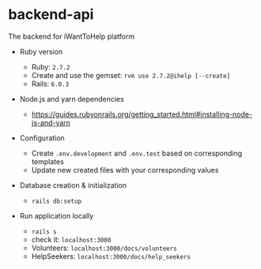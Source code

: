 # backend-api
The backend for iWantToHelp platform

* Ruby version
  * Ruby: `2.7.2`
  * Create and use the gemset: `rvm use 2.7.2@ihelp [--create]`
  * Rails: `6.0.3`

* Node.js and yarn dependencies
  * https://guides.rubyonrails.org/getting_started.html#installing-node-js-and-yarn

* Configuration

  * Create `.env.development` and `.env.test` based on corresponding templates
  * Update new created files with your corresponding values

* Database creation & initialization
  * `rails db:setup`

* Run application locally
  * `rails s`
  * check it: `localhost:3000`
  * Volunteers: `localhost:3000/docs/volunteers`
  * HelpSeekers: `localhost:3000/docs/help_seekers`

